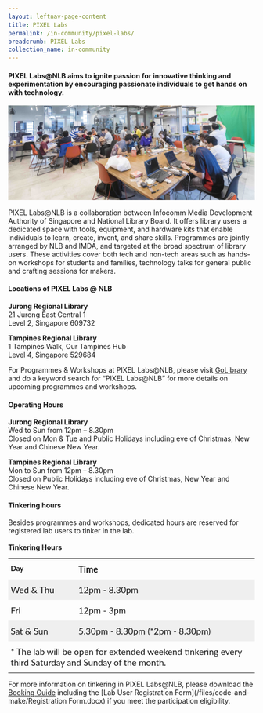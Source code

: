 ```yaml
---
layout: leftnav-page-content
title: PIXEL Labs
permalink: /in-community/pixel-labs/
breadcrumb: PIXEL Labs
collection_name: in-community
---
```

#### PIXEL Labs@NLB aims to ignite passion for innovative thinking and experimentation by encouraging passionate individuals to get hands on with technology.

![pixel labs image1](/images/in-community/overview/pixel-labs-image2copy.jpg)

PIXEL Labs@NLB is a collaboration between Infocomm Media Development Authority of Singapore and National Library Board. It offers library users a dedicated space with tools, equipment, and hardware kits that enable individuals to learn, create, invent, and share skills. Programmes are jointly arranged by NLB and IMDA, and targeted at the broad spectrum of library users. These activities cover both tech and non-tech areas such as hands-on workshops for students and families, technology talks for general public and crafting sessions for makers.<br>

#### Locations of PIXEL Labs @ NLB <br>
**Jurong Regional Library**<br>
21 Jurong East Central 1<br>
Level 2, Singapore 609732<br>

**Tampines Regional Library**<br>
1 Tampines Walk, Our Tampines Hub<br>
Level 4, Singapore 529684<br>

For Programmes & Workshops at PIXEL Labs@NLB, please visit <a href="https://www.nlb.gov.sg/golibrary2/c/30307529/" target="_blank">GoLibrary</a> and do a keyword search for “PIXEL Labs@NLB” for more details on upcoming programmes and workshops.


#### Operating Hours<br>
**Jurong Regional Library**<br>
Wed to Sun from 12pm – 8.30pm<br>
Closed on Mon & Tue and Public Holidays including eve of Christmas, New Year and Chinese New Year.<br>

**Tampines Regional Library**<br>
Mon to Sun from 12pm – 8.30pm<br>
Closed on Public Holidays including eve of Christmas, New Year and Chinese New Year.<br>

#### Tinkering hours<br>

Besides programmes and workshops, dedicated hours are reserved for registered lab users to tinker in the lab.<br>
<br>**Tinkering Hours**<br>


<style type="text/css">
.tg  {border-collapse:collapse;border-spacing:0; border: 0;}
.tg td{font-family:Lato;font-size:18px;padding:10px 5px;border-style:solid;border-width:0px;overflow:hidden;word-break:normal;border-color:black;}
.tg th{font-family:Lato;font-size:18px;font-weight:normal;padding:10px 5px;border-style:solid;border-width:0px;overflow:hidden;word-break:normal;border-color:black;}
.tg .tg-1wig{font-weight:bold;text-align:left;vertical-align:top}
.tg .tg-kftd{background-color:#efefef;text-align:left;vertical-align:top}
.tg .tg-h6w4{font-weight:bold;font-size:15px;border-color:inherit;text-align:left;vertical-align:top}
.tg .tg-y698{background-color:#efefef;border-color:inherit;text-align:left;vertical-align:top}
.tg .tg-0pky{border-color:inherit;text-align:left;vertical-align:top}
.tg .tg-0lax{text-align:left;vertical-align:top}

.content table td, .content table th{
  border:1px solid;
}

.content table tbody tr:last-child td, .content table tbody tr:last-child th{
  border-bottom-width:thin;
}
</style>
<table class="tg">
  <tr>
    <th class="tg-h6w4">Day</th>
    <th class="tg-1wig">Time</th>
  </tr>
  <tr>
    <td class="tg-y698">Wed &amp; Thu</td>
    <td class="tg-kftd">12pm - 8.30pm</td>
  </tr>
  <tr>
    <td class="tg-0pky">Fri</td>
    <td class="tg-0lax">12pm - 3pm</td>
  </tr>
  <tr>
    <td class="tg-y698">Sat &amp; Sun</td>
    <td class="tg-kftd">5.30pm - 8.30pm (*2pm - 8.30pm)</td>
  </tr>
  <tr>
    <td class="tg-0lax" colspan="2">* The lab will be open for extended weekend tinkering every third Saturday and Sunday of the month.</td>
  </tr>
</table>

For more information on tinkering in PIXEL Labs@NLB, please download the [Booking Guide](/files/code-and-make/PIXEL-Lab-NLB-Booking-Guide.docx) including the [Lab User Registration Form](/files/code-and-make/Registration Form.docx) if you meet the participation eligibility.

